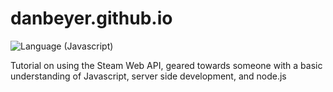 # danbeyer.github.io

<img src="https://camo.githubusercontent.com/d9354b7cfe0a62637ac8f1215931163cc322e39b/68747470733a2f2f696d672e736869656c64732e696f2f62616467652f706f77657265645f62792d432b2b2d627269676874677265656e2e7376673f7374796c653d666c61742d737175617265" alt="Language (Javascript)" data-canonical-src="https://img.shields.io/badge/powered_by-C++-brightgreen.svg?style=flat-square" style="max-width:100%;">

Tutorial on using the Steam Web API, geared towards someone with a basic understanding of Javascript, server side development, and node.js
			
